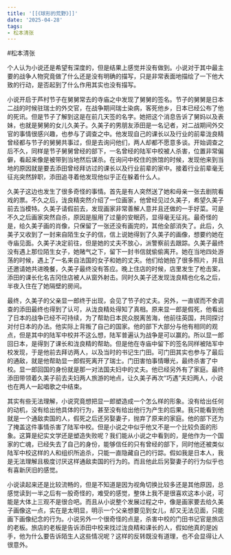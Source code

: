 ```yaml
---
title: '[[《球形的荒野》]]'
date: '2025-04-28'
tags:
- 松本清张
---
```

#松本清张

个人认为小说还是希望有深度的，但是结果上感觉并没有做到。小说对于其中最主要的战争人物究竟做了什么还是没有明确的描写，只是非常表面地描绘了一下他大致的行动，是否起到了什么作用其实也没有描写。

小说开启于芦村节子在舅舅常去的寺庙之中发现了舅舅的签名。节子的舅舅是日本二战的时候驻瑞士的外交官，在战争期间瑞士染病，客死他乡，日本已经公布了他的死讯。但是节子了解到这是在前几天签的名字。她把这个消息告诉了舅妈以及表妹，也就是舅舅的女儿久美子。久美子的男朋友添田是一名记者，对二战期间外交官的事情很感兴趣，也参与了调查之中。他发现自己的课长以及行业的前辈泷良精曾经都与节子的舅舅共事过，但是去询问他们，两人却都不愿意多谈。开始调查之后不久，同样是节子舅舅曾经的部下，一名曾经的陆军中校被人杀害，位置非常偏僻，看起来像是被带到当地然后谋杀。在询问中校住的旅馆的时候，发现他来到当地的原因就是要去添田曾经拜访过的课长以及行业前辈的家中。接着行业前辈毫无征兆突然辞职，添田追寻着他发现他似乎正在躲着什么人。

久美子这边也发生了很多奇怪的事情。首先是有人突然送了她和母亲一张去剧院看戏的票。不久之后，泷良精突然介绍了一位画家，他曾经见过久美子，希望久美子前去当模特。久美子请假前去，发现画家非常善解人意并且还做的一手好菜。可是不久之后画家突然自杀，原因是服用了过量的安眠药，显得毫无征兆。最奇怪的是，给久美子画的肖像，只保留了一张还没有画完的，其他全部消失了。此后，久美子又收到了一封来自陌生女子的信，信上说她得到了久美子的画像，想要约她在寺庙见面。久美子决定前往，但是她的丈夫不放心，派警察前去跟踪。久美子最终没有遇上那位陌生女子，她赌气之下，留下一封书信就偷偷离开。她在当地四处游荡的时候，遇上了一名来自法国的女子和她的丈夫。他们给她拍了很多照片，并且还邀请她共进晚餐，久美子最终没有答应。晚上住店的时候，店里发生了枪击案，添田的课长化名吉冈住店被人从窗外射击。同时久美子还发现泷良精也化名之后，半夜入住在了她隔壁的房间。

最终，久美子的父亲显一郎终于出现，会见了节子的丈夫。另外，一直锲而不舍调查的添田最终也得到了认可，从泷良精处得知了真相。原来显一郎是假死，他看出了日本的战争已经不可持续，为了帮助日本民众脱离苦海，他前往英国，共同探讨对付日本的办法。他实际上背叛了自己的国家。他的部下大部分与他有相同的观点，但是其中的陆军中校并不这么想，陆军普遍认为战争是可以赢的。所以显一郎回日本，是得到了课长和泷良精的帮助。但是他在寺庙中留下的签名同样被陆军中校发现，于是他前去拜访两人，以及当时的书记生门田。可门田其实也参与了最后的通敌，就是他帮助显一郎假死离开了瑞士。门田害怕事情曝光，最终杀害了中校。显一郎回国的身份就是那一对法国夫妇中的丈夫。他已经另外有了家庭。最终添田带领着久美子前去夫妇两人旅游的地点，让久美子再次“巧遇”夫妇两人，小说也在两人一起唱歌之中结束。

其实有些无法理解，小说究竟想把显一郎塑造成一个怎么样的形象。没有给出任何的动机，没有给出他具体的行为，甚至没有给出他行为产生的后果。我只能看到他就是一个通敌卖国的人，假死之后还另娶妻子，抛弃了原来的家庭。他的部下还为了掩盖这件事情杀害了陆军中校。但是小说之中似乎他又不是一个比较负面的形象。这算是纪实文学还是塑造失败呢？我们能从小说之中看到的，是他作为一个国家的亡魂，已经失去了自己的身份，能够信任的只有曾经的部下，同时他还被类似陆军中校这样的人和组织所追杀，只能一直隐藏自己的行踪。假如我是日本人，我是无法理解且极度讨厌这样通敌卖国的行为的。而且他此后另娶妻子的行为似乎也有喜新厌旧的感觉。

小说读起来还是比较流畅的，但是不知道是因为视角切换比较多还是其他原因，总感觉读到一半之后有一股奇怪的，难受的感觉，整体上我不是很喜欢这本小说，可能是大体上三观不是很合吧。而且从小说整个发展过程之中，像是画家要去给久美子画像这一点，实在是太明显，明示一个父亲想要见到女儿，却又无法见面，只能画下画像纪念的行为。小说另外一个很奇怪的点是，杀害中校的门田书记官是旅店的老板。旅店的老板是告诉添田中校来找过泷良精和课长的人，假如他真的是凶手，他为什么要告诉陌生人这些情况呢？这样的反转既没有道理，也不会显得让人很意外。
